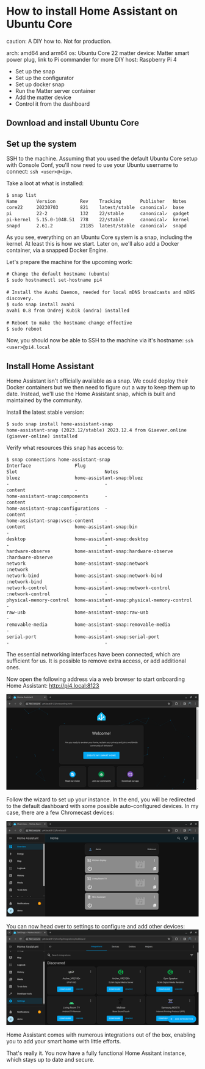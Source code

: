 # How to install Home Assistant on Ubuntu Core

caution: A DIY how to. Not for production.

arch: amd64 and arm64
os: Ubuntu Core 22
matter device: Matter smart power plug, link to Pi commander for more DIY
host: Raspberry Pi 4


- Set up the snap
- Set up the configurator
- Set up docker snap
- Run the Matter server container
- Add the matter device
- Control it from the dashboard

## Download and install Ubuntu Core

## Set up the system
SSH to the machine. Assuming that you used the default Ubuntu Core setup with Console Conf, you'll now need to use your Ubuntu username to connect: `ssh <user>@<ip>`.

Take a loot at what is installed:
```console
$ snap list
Name       Version         Rev    Tracking       Publisher   Notes
core22     20230703        821    latest/stable  canonical✓  base
pi         22-2            132    22/stable      canonical✓  gadget
pi-kernel  5.15.0-1048.51  778    22/stable      canonical✓  kernel
snapd      2.61.2          21185  latest/stable  canonical✓  snapd
```
As you see, everything on an Ubuntu Core system is a snap, including the kernel.
At least this is how we start. Later on, we'll also add a Docker container, via a snapped Docker Engine.

Let's prepare the machine for the upcoming work:
```console
# Change the default hostname (ubuntu)
$ sudo hostnamectl set-hostname pi4

# Install the Avahi Daemon, needed for local mDNS broadcasts and mDNS discovery.  
$ sudo snap install avahi
avahi 0.8 from Ondrej Kubik (ondra) installed

# Reboot to make the hostname change effective
$ sudo reboot
```

Now, you should now be able to SSH to the machine via it's hostname: `ssh <user>@pi4.local`

## Install Home Assistant
Home Assistant isn't officially available as a snap. We could deploy their Docker containers but we then need to figure out a way to keep them up to date. Instead, we'll use the Home Assistant snap, which is built and maintained by the community.

Install the latest stable version:
```console
$ sudo snap install home-assistant-snap
home-assistant-snap (2023.12/stable) 2023.12.4 from Giaever.online (giaever-online) installed
```

Verify what resources this snap has access to:
```console
$ snap connections home-assistant-snap 
Interface                Plug                                         Slot                                Notes
bluez                    home-assistant-snap:bluez                    -                                   -
content                  -                                            home-assistant-snap:components      -
content                  -                                            home-assistant-snap:configurations  -
content                  -                                            home-assistant-snap:vscs-content    -
content                  home-assistant-snap:bin                      -                                   -
desktop                  home-assistant-snap:desktop                  -                                   -
hardware-observe         home-assistant-snap:hardware-observe         :hardware-observe                   -
network                  home-assistant-snap:network                  :network                            -
network-bind             home-assistant-snap:network-bind             :network-bind                       -
network-control          home-assistant-snap:network-control          :network-control                    -
physical-memory-control  home-assistant-snap:physical-memory-control  -                                   -
raw-usb                  home-assistant-snap:raw-usb                  -                                   -
removable-media          home-assistant-snap:removable-media          -                                   -
serial-port              home-assistant-snap:serial-port              -                                   -
```

The essential networking interfaces have been connected, which are sufficient for us.
It is possible to remove extra access, or add additional ones. 


Now open the following address via a web browser to start onboarding Home Assistant: http://pi4.local:8123

![Onboarding](./home-assistant-ubuntu-core/onboarding.png)

Follow the wizard to set up your instance. In the end, you will be redirected to the default dashboard with some possible auto-configured devices. In my case, there are a few Chromecast devices:

![Dashboard](./home-assistant-ubuntu-core/dashboard.png)

You can now head over to settings to configure and add other devices:
![Integration](./home-assistant-ubuntu-core/integrations.png)

Home Assistant comes with numerous integrations out of the box, enabling you to add your smart home with little efforts.

That's really it. You now have a fully functional Home Assitant instance, which stays up to date and secure.

